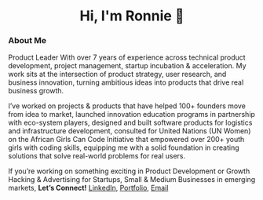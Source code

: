 <h1 align="center">Hi, I'm Ronnie 👋</h1>

### About Me

Product Leader With over 7 years of experience across technical product development, project management, startup incubation & acceleration. My work sits at the intersection of product strategy, user research, and business innovation, turning ambitious ideas into products that drive real business growth. 

I’ve worked on projects & products that have helped 100+ founders move from idea to market, launched innovation education programs in partnership with eco-system players, designed and built software products for logistics and infrastructure development, consulted for United Nations (UN Women) on the African Girls Can Code Initiative that empowered over 200+ youth girls with coding skills, equipping me with a solid foundation in creating solutions that solve real-world problems for real users.

If you’re working on something exciting in Product Development or Growth Hacking & Advertising for Startups, Small & Medium Businesses in emerging markets, **Let’s Connect!** [LinkedIn](https://www.linkedin.com/in/ronnie-lutaro-b73240aa/), [Portfolio](https://ronnielutaro.com), [Email](mailto:ronnielutaro@outlook.com)
